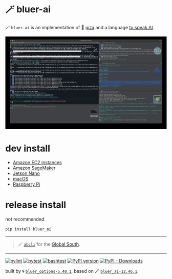 # 🪄 bluer-ai

🪄 `bluer-ai` is an implementation of 🔻 [giza](https://github.com/kamangir/giza) and a language [to speak AI](https://github.com/kamangir/kamangir).

![image](https://github.com/kamangir/assets/blob/main/awesome-bash-cli/marquee-2024-10-26.jpg?raw=true)

# dev install

- [Amazon EC2 instances](./bluer_ai/docs/ec2.md)
- [Amazon SageMaker](./bluer_ai/docs/SageMaker.md)
- [Jetson Nano](./bluer_ai/docs/Jetson-Nano.md)
- [macOS](./bluer_ai/docs/macOS.md)
- [Raspberry Pi](./bluer_ai/docs/RPi.md)

# release install

not recommended.

```bash
pip install bluer_ai
```

---

> 🪄 [`abcli`](https://github.com/kamangir/awesome-bash-cli) for the [Global South](https://github.com/kamangir/bluer-south).

---


[![pylint](https://github.com/kamangir/bluer-ai/actions/workflows/pylint.yml/badge.svg)](https://github.com/kamangir/bluer-ai/actions/workflows/pylint.yml) [![pytest](https://github.com/kamangir/bluer-ai/actions/workflows/pytest.yml/badge.svg)](https://github.com/kamangir/bluer-ai/actions/workflows/pytest.yml) [![bashtest](https://github.com/kamangir/bluer-ai/actions/workflows/bashtest.yml/badge.svg)](https://github.com/kamangir/bluer-ai/actions/workflows/bashtest.yml) [![PyPI version](https://img.shields.io/pypi/v/bluer_ai.svg)](https://pypi.org/project/bluer_ai/) [![PyPI - Downloads](https://img.shields.io/pypi/dd/bluer_ai)](https://pypistats.org/packages/bluer_ai)

built by 🌀 [`bluer_options-5.40.1`](https://github.com/kamangir/awesome-bash-cli), based on 🪄 [`bluer_ai-12.46.1`](https://github.com/kamangir/bluer-ai).
